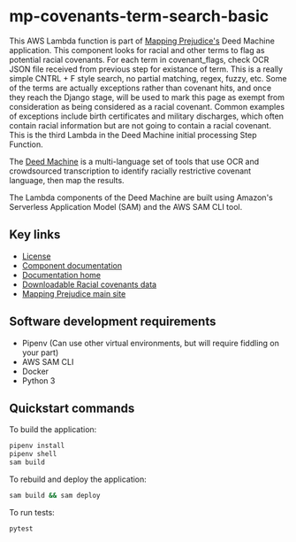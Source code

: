 # mp-covenants-term-search-basic

This AWS Lambda function is part of [Mapping Prejudice's](https://mappingprejudice.umn.edu/) Deed Machine application. This component looks for racial and other terms to flag as potential racial covenants. For each term in covenant_flags, check OCR JSON file received from previous step for existance of term. This is a really simple CNTRL + F style search, no partial matching, regex, fuzzy, etc. Some of the terms are actually exceptions rather than covenant hits, and once they reach the Django stage, will be used to mark this page as exempt from consideration as being considered as a racial covenant. Common examples of exceptions include birth certificates and military discharges, which often contain racial information but are not going to contain a racial covenant. This is the third Lambda in the Deed Machine initial processing Step Function.

The [Deed Machine](https://github.com/UMNLibraries/racial_covenants_processor/) is a multi-language set of tools that use OCR and crowdsourced transcription to identify racially restrictive covenant language, then map the results.

The Lambda components of the Deed Machine are built using Amazon's Serverless Application Model (SAM) and the AWS SAM CLI tool.

## Key links
- [License](https://github.com/UMNLibraries/racial_covenants_processor/blob/main/LICENSE)
- [Component documentation](https://the-deed-machine.readthedocs.io/en/latest/modules/lambdas/mp-covenants-term-search-basic.html)
- [Documentation home](https://the-deed-machine.readthedocs.io/en/latest/)
- [Downloadable Racial covenants data](https://github.com/umnlibraries/mp-us-racial-covenants)
- [Mapping Prejudice main site](https://mappingprejudice.umn.edu/)

## Software development requirements
- Pipenv (Can use other virtual environments, but will require fiddling on your part)
- AWS SAM CLI
- Docker
- Python 3

## Quickstart commands

To build the application:

```bash
pipenv install
pipenv shell
sam build
```

To rebuild and deploy the application:

```bash
sam build && sam deploy
```

To run tests:

```bash
pytest
```